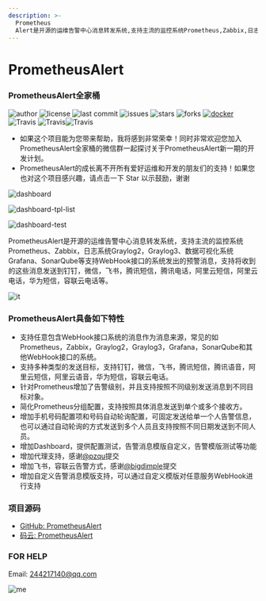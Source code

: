 ```yaml
---
description: >-
  Prometheus
  Alert是开源的运维告警中心消息转发系统,支持主流的监控系统Prometheus,Zabbix,日志系统Graylog和数据可视化系统Grafana发出的预警消息,支持钉钉,微信,华为云短信,腾讯云短信,腾讯云电话,阿里云短信,阿里云电话等
---
```


# PrometheusAlert

### PrometheusAlert全家桶

![author](https://img.shields.io/badge/author-jikun.zhang-blueviolet.svg) ![license](https://img.shields.io/github/license/feiyu563/PrometheusAlert.svg) ![last commit](https://img.shields.io/github/last-commit/feiyu563/PrometheusAlert.svg) ![issues](https://img.shields.io/github/issues/feiyu563/PrometheusAlert.svg) ![stars](https://img.shields.io/github/stars/feiyu563/PrometheusAlert.svg) ![forks](https://img.shields.io/github/forks/feiyu563/PrometheusAlert.svg) [![docker](https://img.shields.io/docker/pulls/feiyu563/prometheus-alert.svg)](https://hub.docker.com/r/feiyu563/prometheus-alert)![Travis](https://img.shields.io/badge/language-Go-green.svg) ![Travis](https://img.shields.io/badge/language-JavaScript-yellow.svg)![Travis](https://img.shields.io/badge/language-Shell-blue.svg)

* 如果这个项目能为您带来帮助，我将感到非常荣幸！同时非常欢迎您加入PrometheusAlert全家桶的微信群一起探讨关于PrometheusAlert新一期的开发计划。
* PrometheusAlert的成长离不开所有爱好运维和开发的朋友们的支持！如果您也对这个项目感兴趣，请点击一下 Star 以示鼓励，谢谢

  

![dashboard](https://gitee.com/feiyu563/PrometheusAlert/raw/master/doc/dashboard.png)

![dashboard-tpl-list](https://gitee.com/feiyu563/PrometheusAlert/raw/master/doc/dashboard-tpl-list.png)

![dashboard-test](https://gitee.com/feiyu563/PrometheusAlert/raw/master/doc/dashboard-test.png)

PrometheusAlert是开源的运维告警中心消息转发系统，支持主流的监控系统Prometheus、Zabbix，日志系统Graylog2，Graylog3、数据可视化系统Grafana、SonarQube等支持WebHook接口的系统发出的预警消息，支持将收到的这些消息发送到钉钉，微信，飞书，腾讯短信，腾讯电话，阿里云短信，阿里云电话，华为短信，容联云电话等。

![it](https://gitee.com/feiyu563/PrometheusAlert/raw/master/doc/it.png)

### PrometheusAlert具备如下特性

* 支持任意包含WebHook接口系统的消息作为消息来源，常见的如Prometheus，Zabbix，Graylog2，Graylog3，Grafana，SonarQube和其他WebHook接口的系统。
* 支持多种类型的发送目标，支持钉钉，微信，飞书，腾讯短信，腾讯语音，阿里云短信，阿里云语音，华为短信，容联云电话。
* 针对Prometheus增加了告警级别，并且支持按照不同级别发送消息到不同目标对象。
* 简化Prometheus分组配置，支持按照具体消息发送到单个或多个接收方。
* 增加手机号码配置项和号码自动轮询配置，可固定发送给单一个人告警信息，也可以通过自动轮询的方式发送到多个人员且支持按照不同日期发送到不同人员。
* 增加Dashboard，提供配置测试，告警消息模版自定义，告警模版测试等功能
* 增加代理支持，感谢[@pzqu](https://github.com/pzqu)提交
* 增加飞书，容联云告警方式，感谢[@bigdimple](https://github.com/bigdimple)提交
* 增加自定义告警消息模版支持，可以通过自定义模版对任意服务WebHook进行支持

### 项目源码

* [GitHub: PrometheusAlert](https://github.com/feiyu563/PrometheusAlert)
* [码云: PrometheusAlert](https://gitee.com/feiyu563/PrometheusAlert)

### FOR HELP

Email: 244217140@qq.com

![me](https://gitee.com/feiyu563/PrometheusAlert/raw/master/doc/wx.png)

